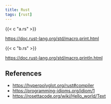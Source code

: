 ```yaml
---
title: Rust
tags: [rust]
---
```


{{< c "a.rs" >}}

<https://doc.rust-lang.org/std/macro.print.html>

{{< c "b.rs" >}}

<https://doc.rust-lang.org/std/macro.println.html>

## References

- <https://hyperpolyglot.org/rust#compiler>
- <https://programming-idioms.org/idiom/1>
- <https://rosettacode.org/wiki/Hello_world/Text>
